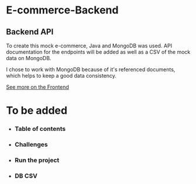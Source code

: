 # E-commerce-Backend

## Backend API
To create this mock e-commerce, Java and MongoDB was used. API documentation for the endpoints will be added as well as a CSV of the mock data on MongoDB.

I chose to work with MongoDB because of it's referenced documents, which helps to keep a good data consistency.

<a href="https://github.com/LuLukas97/E-commerce-Frontend">See more on the Frontend <a/> 
# To be added

- ### Table of contents

- ### Challenges

- ### Run the project

- ### DB CSV
